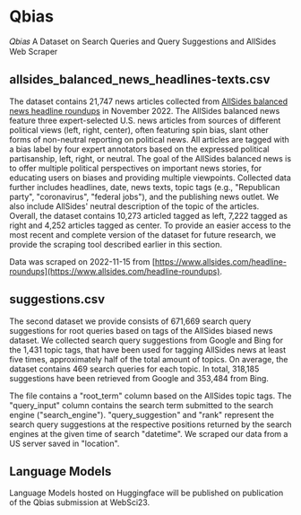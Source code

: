 # Qbias
𝑄𝑏𝑖𝑎𝑠 A Dataset on Search Queries and Query Suggestions and AllSides Web Scraper 

## allsides_balanced_news_headlines-texts.csv
The dataset contains 21,747 news articles collected from [AllSides balanced news headline roundups](https://www.allsides.com/headline-roundups) in November 2022. 
The AllSides balanced news feature three expert-selected U.S. news articles from sources of different political views (left, right, center), often featuring spin bias, slant other forms of non-neutral reporting on political news. 
All articles are tagged with a bias label by four expert annotators based on the expressed political partisanship, left, right, or neutral.
The goal of the AllSides balanced news is to offer multiple political perspectives on important news stories, for educating users on biases and providing multiple viewpoints. 
Collected data further includes headlines, date, news texts, topic tags (e.g., "Republican party", "coronavirus", "federal jobs"), and the publishing news outlet.
We also include AllSides' neutral description of the topic of the articles.  
Overall, the dataset contains 10,273 articled tagged as left, 7,222 tagged as right and 4,252 articles tagged as center.
To provide an easier access to the most recent and complete version of the dataset for future research, we provide the scraping tool described earlier in this section.

Data was scraped on 2022-11-15 from [https://www.allsides.com/headline-roundups](https://www.allsides.com/headline-roundups).

## suggestions.csv 
The second dataset we provide consists of 671,669 search query suggestions for root queries based on tags of the AllSides biased news dataset. 
We collected search query suggestions from Google and Bing for the 1,431 topic tags, that have been used for tagging AllSides news at least five times, approximately half of the total amount of topics. 
On average, the dataset contains 469 search queries for each topic.
In total, 318,185 suggestions have been retrieved from Google and 353,484 from Bing.

The file contains a "root_term" column based on the AllSides topic tags. The "query_input" column contains the search term submitted to the search engine ("search_engine"). "query_suggestion"	and "rank" represent the search query suggestions at the respective positions returned by the search engines at the given time of search "datetime". We scraped our data from a US server saved in "location".


## Language Models
Language Models hosted on Huggingface will be published on publication of the Qbias submission at WebSci23.
